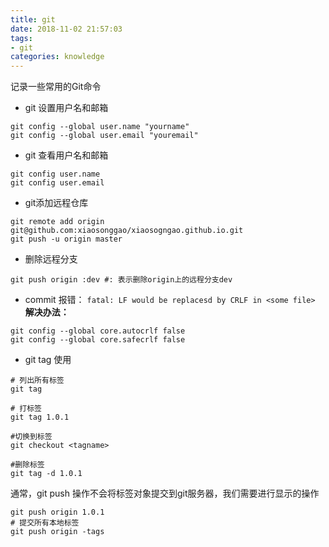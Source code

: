 ```yaml
---
title: git
date: 2018-11-02 21:57:03
tags:
- git
categories: knowledge
---
```


记录一些常用的Git命令

<!--more-->
- git 设置用户名和邮箱
```shell
git config --global user.name "yourname"
git config --global user.email "youremail"
```

- git 查看用户名和邮箱
```shell
git config user.name
git config user.email
```

- git添加远程仓库
```Shell
git remote add origin git@github.com:xiaosonggao/xiaosogngao.github.io.git
git push -u origin master
```

- 删除远程分支
```shell
git push origin :dev #: 表示删除origin上的远程分支dev
```
- commit 报错：
`fatal: LF would be replacesd by CRLF in <some file>`
**解决办法：**
```Shell
git config --global core.autocrlf false
git config --global core.safecrlf false
```

- git tag 使用
```shell
# 列出所有标签
git tag 

# 打标签
git tag 1.0.1

#切换到标签
git checkout <tagname>

#删除标签
git tag -d 1.0.1
```
通常，git push 操作不会将标签对象提交到git服务器，我们需要进行显示的操作
```shell
git push origin 1.0.1
# 提交所有本地标签
git push origin -tags
```

